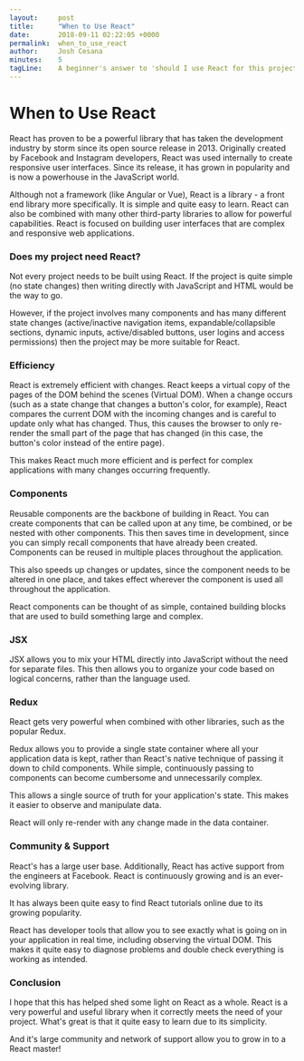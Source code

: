 ```yaml
---
layout:     post
title:      "When to Use React"
date:       2018-09-11 02:22:05 +0000
permalink:  when_to_use_react
author:     Josh Cesana
minutes:    5
tagLine:    A beginner's answer to 'should I use React for this project'?
---
```


# When to Use React
React has proven to be a powerful library that has taken the development industry by storm since its open source release in 2013. Originally created by Facebook and Instagram developers, React was used internally to create responsive user interfaces. Since its release, it has grown in popularity and is now a powerhouse in the JavaScript world.

Although not a framework (like Angular or Vue), React is a library - a front end library more specifically. It is simple and quite easy to learn. React can also be combined with many other third-party libraries to allow for powerful capabilities. React is focused on building user interfaces that are complex and responsive web applications.

### Does my project need React?

Not every project needs to be built using React. If the project is quite simple (no state changes) then writing directly with JavaScript and HTML would be the way to go.

However, if the project involves many components and has many different state changes (active/inactive navigation items, expandable/collapsible sections, dynamic inputs, active/disabled buttons, user logins and access permissions) then the project may be more suitable for React.

### Efficiency

React is extremely efficient with changes. React keeps a virtual copy of the pages of the DOM behind the scenes (Virtual DOM). When a change occurs (such as a state change that changes a button's color, for example), React compares the current DOM with the incoming changes and is careful to update only what has changed. Thus, this causes the browser to only re-render the small part of the page that has changed (in this case, the button's color instead of the entire page).

This makes React much more efficient and is perfect for complex applications with many changes occurring frequently.

### Components

Reusable components are the backbone of building in React. You can create components that can be called upon at any time, be combined, or be nested with other components. This then saves time in development, since you can simply recall components that have already been created. Components can be reused in multiple places throughout the application.

This also speeds up changes or updates, since the component needs to be altered in one place, and takes effect wherever the component is used all throughout the application.

React components can be thought of as simple, contained building blocks that are used to build something large and complex.

### JSX

JSX allows you to mix your HTML directly into JavaScript without the need for separate files. This then allows you to organize your code based on logical concerns, rather than the language used.

### Redux

React gets very powerful when combined with other libraries, such as the popular Redux.

Redux allows you to provide a single state container where all your application data is kept, rather than React's native technique of passing it down to child components. While simple, continuously passing to components can become cumbersome and unnecessarily complex.

This allows a single source of truth for your application's state. This makes it easier to observe and manipulate data.

React will only re-render with any change made in the data container.

### Community & Support

React's has a large user base. Additionally, React has active support from the engineers at Facebook. React is continuously growing and is an ever-evolving library.

It has always been quite easy to find React tutorials online due to its growing popularity.

React has developer tools that allow you to see exactly what is going on in your application in real time, including observing the virtual DOM. This makes it quite easy to diagnose problems and double check everything is working as intended.

### Conclusion

I hope that this has helped shed some light on React as a whole. React is a very powerful and useful library when it correctly meets the need of your project. What's great is that it quite easy to learn due to its simplicity.

And it's large community and network of support allow you to grow in to a React master!
